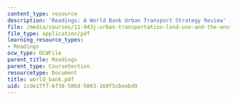 ```yaml
---
content_type: resource
description: 'Readings: A World Bank Urban Transport Strategy Review'
file: /media/courses/11-943j-urban-transportation-land-use-and-the-environment-spring-2002/1cde17f76f38586d5063160f5cbeebd9_world_bank.pdf
file_type: application/pdf
learning_resource_types:
- Readings
ocw_type: OCWFile
parent_title: Readings
parent_type: CourseSection
resourcetype: Document
title: world_bank.pdf
uid: 1cde17f7-6f38-586d-5063-160f5cbeebd9
---
```

